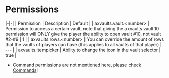 # Permissions

|-|-|
| Permission | Description | Default |
| axvaults.vault.\<number> | Permission to access a certain vault, note that giving the axvaults.vault.10 permission will ONLY give the player the ability to open vault #10, not vault #2-#9 | 1 |
| axvaults.rows.\<number> | You can override the amount of rows that the vaults of players can have (this applies to all vaults of that player) | --- |
| axvaults.itempicker | Ability to change the icon in the vault selector | true |

* Command permissions are not mentioned here, please check [Commands](AxVaults-Commands.md)!